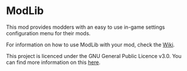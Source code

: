 # ModLib

This mod provides modders with an easy to use in-game settings configuration menu for their mods.

For information on how to use ModLib with your mod, check the [Wiki](https://github.com/mipen/ModLib/wiki).

This project is licenced under the GNU General Public Licence v3.0. You can find more information on this [here](https://choosealicense.com/licenses/gpl-3.0/).
